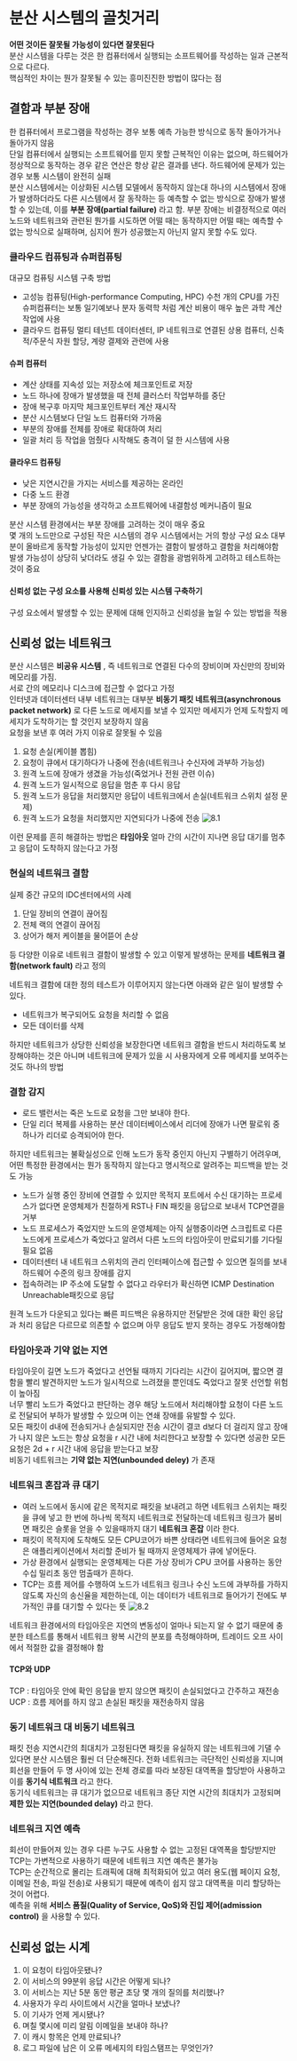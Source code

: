 # 분산 시스템의 골칫거리
**어떤 것이든 잘못될 가능성이 있다면 잘못된다**  
분산 시스템을 다루는 것은 한 컴퓨터에서 실행되는 소프트웨어를 작성하는 일과 근본적으로 다르다.  
핵심적인 차이는 뭔가 잘못될 수 있는 흥미진진한 방법이 많다는 점  

## 결함과 부분 장애
한 컴퓨터에서 프로그램을 작성하는 경우 보통 예측 가능한 방식으로 동작 돌아가거나 돌아가지 않음  
단일 컴퓨터에서 실행되는 소프트웨어를 믿지 못할 근복적인 이유는 없으며, 하드웨어가 정상적으로 동작하는 경우 같은 연산은 항상 같은 결과를 낸다. 하드웨어에 문제가 있는 경우 보통 시스템이 완전히 실패  
분산 시스템에서는 이상화된 시스템 모델에서 동작하지 않는대 하나의 시스템에서 장애가 발생하더라도 다른 시스템에서 잘 동작하는 등 예측할 수 없는 방식으로 장애가 발생할 수 있는데, 이를 **부분 장애(partial failure)** 라고 함. 부분 장애는 비결정적으로 여러 노드와 네트워크와 관련된 뭔가를 시도하면 어떨 때는 동작하지만 어떨 때는 예측할 수 없는 방식으로 실패하며, 심지어 뭔가 성공했는지 아닌지 알지 못할 수도 있다.  

### 클라우드 컴퓨팅과 슈퍼컴퓨팅
대규모 컴퓨팅 시스템 구축 방법
- 고성능 컴퓨팅(High-performance Computing, HPC) 수천 개의 CPU를 가진 슈퍼컴퓨터는 보통 일기예보나 분자 동력학 처럼 계산 비용이 매우 높은 과학 계산 작업에 사용
- 클라우드 컴퓨팅 멀티 테넌트 데이터센터, IP 네트워크로 연결된 상용 컴퓨터, 신축적/주문식 자원 할당, 계량 결제와 관련에 사용

#### 슈퍼 컴퓨터
- 계산 상태를 지속성 있는 저장소에 체크포인트로 저장
- 노드 하나에 장애가 발생했을 때 전체 클러스터 작업부하를 중단
- 장애 복구후 마지막 체크포인트부터 계산 재시작
- 분산 시스템보다 단일 노드 컴퓨터와 가까움
- 부분의 장애를 전체를 장애로 확대하여 처리
- 일괄 처리 등 작업을 멈췄다 시작해도 충격이 덜 한 시스템에 사용

#### 클라우드 컴퓨팅
- 낮은 지연시간을 가지는 서비스를 제공하는 온라인
- 다중 노드 환경
- 부분 장애의 가능성을 생각하고 소프트웨어에 내결함성 메커니즘이 필요

분산 시스템 환경에서는 부분 장애를 고려하는 것이 매우 중요  
몇 개의 노드만으로 구성된 작은 시스템의 경우 시스템에서는 거의 항상 구성 요소 대부분이 올바르게 동작할 가능성이 있지만 언젠가는 결함이 발생하고 결함을 처리해야함  
발생 가능성이 상당히 낮더라도 생길 수 있는 결함을 광범위하게 고려하고 테스트하는 것이 중요

#### 신뢰성 없는 구성 요소를 사용해 신뢰성 있는 시스템 구축하기
구성 요소에서 발생할 수 있는 문제에 대해 인지하고 신뢰성을 높일 수 있는 방법을 적용

## 신뢰성 없는 네트워크
분산 시스템은 **비공유 시스템** , 즉 네트워크로 연결된 다수의 장비이며 자신만의 장비와 메모리를 가짐.  
서로 간의 메모리나 디스크에 접근할 수 없다고 가정  
인터넷과 데이터센터 내부 네트워크는 대부분 **비동기 패킷 네트워크(asynchronous packet network)** 로 다른 노드로 메세지를 보낼 수 있지만 메세지가 언제 도착할지 메세지가 도착하기는 할 것인지 보장하지 않음  
요청을 보낸 후 여러 가지 이유로 잘못될 수 있음
1. 요청 손실(케이블 뽑힘)
2. 요청이 큐에서 대기하다가 나중에 전송(네트워크나 수신자에 과부하 가능성)
3. 원격 노드에 장애가 생겼을 가능성(죽었거나 전원 관련 이슈)
4. 원격 노드가 일시적으로 응답을 멈춘 후 다시 응답
5. 원격 노드가 응답을 처리했지만 응답이 네트워크에서 손실(네트워크 스위치 설정 문제)
6. 원격 노드가 요청을 처리했지만 지연되다가 나중에 전송
![8.1](images/8.1.png)  

이런 문제를 흔히 해결하는 방법은 **타임아웃** 얼마 간의 시간이 지나면 응답 대기를 멈추고 응답이 도착하지 않는다고 가정  

### 현실의 네트워크 결함
실제 중간 규모의 IDC센터에서의 사례
1. 단일 장비의 연결이 끊어짐
2. 전체 랙의 연결이 끊어짐
3. 상어가 해저 케이블을 물어뜯어 손상
   
등 다양한 이유로 네트워크 결함이 발생할 수 있고 이렇게 발생하는 문제를 **네트워크 결함(network fault)** 라고 정의

네트워크 결함에 대한 정의 테스트가 이루어지지 않는다면 아래와 같은 일이 발생할 수 있다.
- 네트워크가 복구되어도 요청을 처리할 수 없음
- 모든 데이터를 삭제  

하지만 네트워크가 상당한 신뢰성을 보장한다면 네트워크 결함을 반드시 처리하도록 보장해야하는 것은 아니며 네트워크에 문제가 있을 시 사용자에게 오류 메세지를 보여주는 것도 하나의 방법  

### 결함 감지
- 로드 밸런서는 죽은 노드로 요청을 그만 보내야 한다.
- 단일 리더 복제를 사용하는 분산 데이터베이스에서 리더에 장애가 나면 팔로워 중 하나가 리더로 승격되어야 한다.

하지만 네트워크는 불확실성으로 인해 노드가 동작 중인지 아닌지 구별하기 어려우며, 어떤 특정한 환경에서는 뭔가 동작하지 않는다고 명시적으로 알려주는 피드백을 받는 것도 가능
- 노드가 실행 중인 장비에 연결할 수 있지만 목적지 포트에서 수신 대기하는 프로세스가 없다면 운영체제가 친절하게 RST나 FIN 패킷을 응답으로 보내서 TCP연결을 거부
- 노드 프로세스가 죽었지만 노드의 운영체제는 아직 실행중이라면 스크립트로 다른 노드에게 프로세스가 죽었다고 알려서 다른 노드의 타임아웃이 만료되기를 기다릴 필요 없음
- 데이터센터 내 네트워크 스위치의 관리 인터페이스에 접근할 수 있으면 질의를 보내 하드웨어 수준의 링크 장애를 감지
- 접속하려는 IP 주소에 도달할 수 없다고 라우터가 확신하면 ICMP Destination Unreachable패킷으로 응답

원격 노드가 다운되고 있다는 빠른 피드백은 유용하지만 전달받은 것에 대한 확인 응답과 처리 응답은 다르므로 의존할 수 없으며 아무 응답도 받지 못하는 경우도 가정해야함

### 타임아웃과 기약 없는 지연
타임아웃이 길면 노드가 죽었다고 선언될 때까지 기다리는 시간이 길어지며, 짧으면 결함을 빨리 발견하지만 노드가 일시적으로 느려졌을 뿐인데도 죽었다고 잘못 선언할 위험이 높아짐  
너무 빨리 노드가 죽었다고 판단하는 경우 해당 노드에서 처리해야할 요청이 다른 노드로 전달되어 부하가 발생할 수 있으며 이는 연쇄 장애를 유발할 수 있다.  
모든 패킷이 d내에 전송되거나 손실되지만 전송 시간이 결코 d보다 더 걸리지 않고 장애가 나지 않은 노드는 항상 요청을 r 시간 내에 처리한다고 보장할 수 있다면 성공한 모든 요청은 2d + r 시간 내에 응답을 받는다고 보장  
비동기 네트워크는 **기약 없는 지연(unbounded deley)** 가 존재

### 네트워크 혼잡과 큐 대기
- 여러 노드에서 동시에 같은 목적지로 패킷을 보내려고 하면 네트워크 스위치는 패킷을 큐에 넣고 한 번에 하나씩 목적지 네트워크로 전달하는데 네트워크 링크가 붐비면 패킷은 슬롯을 얻을 수 있을때까지 대기 **네트워크 혼잡** 이라 한다.
- 패킷이 목적지에 도착해도 모든 CPU코어가 바쁜 상태라면 네트워크에 들어온 요청은 애플리케이션에서 처리할 준비가 될 때까지 운영체제가 큐에 넣어둔다.
- 가상 환경에서 실행되는 운영체제는 다른 가상 장비가 CPU 코어를 사용하는 동안 수십 밀리초 동안 멈출때가 흔하다.
- TCP는 흐름 제어를 수행하여 노드가 네트워크 링크나 수신 노드에 과부하를 가하지 않도록 자신의 송신율을 제한하는데, 이는 데이터가 네트워크로 들어가기 전에도 부가적인 큐를 대기할 수 있다는 뜻
![8.2](images/8.2.png)  

네트워크 환경에서의 타임아웃은 지연의 변동성이 얼마나 되는지 알 수 없기 때문에 충분한 테스트를 통해서 네트워크 왕복 시간의 분포를 측정해야하며, 트레이드 오프 사이에서 적절한 값을 결정해야 함

#### TCP와 UDP
TCP : 타임아웃 안에 확인 응답을 받지 않으면 패킷이 손실되었다고 간주하고 재전송  
UCP : 흐름 제어를 하지 않고 손실된 패킷을 재전송하지 않음

### 동기 네트워크 대 비동기 네트워크
패킷 전송 지연시간의 최대치가 고정된다면 패킷을 유실하지 않는 네트워크에 기댈 수 있다면 분산 시스템은 훨씬 더 단순해진다.
전화 네트워크는 극단적인 신뢰성을 지니며 회선을 만들어 두 명 사이에 있는 전체 경로를 따라 보장된 대역폭을 할당받아 사용하고 이를 **동기식 네트워크** 라고 한다.  
동기식 네트워크는 큐 대기가 없으므로 네트워크 종단 지연 시간의 최대치가 고정되며 **제한 있는 지연(bounded delay)** 라고 한다.  

### 네트워크 지연 예측
회선이 만들어져 있는 경우 다른 누구도 사용할 수 없는 고정된 대역폭을 할당받지만 TCP는 가변적으로 사용하기 때문에 네트워크 지연 예측은 불가능  
TCP는 순간적으로 몰리는 트래픽에 대해 최적화되어 있고 여러 용도(웹 페이지 요청, 이메일 전송, 파일 전송)로 사용되기 때문에 예측이 쉽지 않고 대역폭을 미리 할당하는 것이 어렵다.  
예측을 위해 **서비스 품질(Quality of Service, QoS)와 진입 제어(admission control)** 을 사용할 수 있다.

## 신뢰성 없는 시계
1. 이 요청이 타임아웃됐나?
2. 이 서비스의 99분위 응답 시간은 어떻게 되나?
3. 이 서비스는 지난 5분 동안 평균 초당 몇 개의 질의를 처리했나?
4. 사용자가 우리 사이트에서 시간을 얼마나 보냈나?
5. 이 기사가 언제 게시됐나?
6. 며칠 몇시에 미리 알림 이메일을 보내야 하나?
7. 이 캐시 항목은 언제 만료되나?
8. 로그 파일에 남은 이 오류 메세지의 타임스탬프는 무엇인가?

